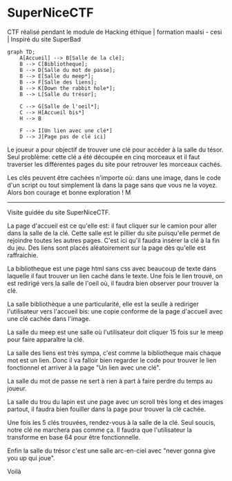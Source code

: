 # SuperNiceCTF
CTF réalisé pendant le module de Hacking éthique | formation maalsi - cesi | Inspiré du site SuperBad

```mermaid
graph TD;
    A[Accueil] --> B[Salle de la clé];
    B --> C[Bibliotheque];
    B --> D[Salle du mot de passe];
    B --> E[Salle du meep*];
    B --> F[Salle des liens];
    B --> K[Down the rabbit hole*];
    B --> L[Salle du trésor];

    C --> G[Salle de l'oeil*];
    C --> H[Accueil bis*]
    H --> B

    F --> I[Un lien avec une clé*]
    D --> J[Page pas de clé ici]
```

Le joueur a pour objectif de trouver une clé pour accéder à la salle du tésor.
Seul problème: cette clé a été découpée en cinq morceaux et il faut traverser les différentes pages du site pour retrouver les morceaux cachés.

Les clés peuvent être cachées n'importe où: dans une image, dans le code d'un script ou tout simplement là dans la page sans que vous ne la voyez.
Alors bon courage et bonne exploration !
M

----------------------------------------
Visite guidée du site SuperNiceCTF.

La page d'accueil est ce qu'elle est: il faut cliquer sur le camion pour aller dans la salle de la clé.
Cette salle est le pillier du site puisqu'elle permet de rejoindre toutes les autres pages. C'est ici qu'il faudra insérer la clé à la fin du jeu.
Des liens sont placés aléatoirement sur la page dès qu'elle est raffraichie.

La bibliotheque est une page html sans css avec beaucoup de texte dans laquelle il faut trouver un lien caché dans le texte.
Une fois le lien trouvé, on est redirigé vers la salle de l'oeil où, il faudra bien observer pour trouver la clé.

La salle bibliothèque a une particularité, elle est la seulle à rediriger l'utilisateur vers l'accueil bis: une copie conforme de la page d'accueil avec une clé cachée dans l'image.

La salle du meep est une salle où l'utilisateur doit cliquer 15 fois sur le meep pour faire apparaître la clé.

La salle des liens est très sympa, c'est comme la bibliotheque mais chaque mot est un lien. Donc il va falloir bien regarder le code pour trouver le lien fonctionnel et arriver à la page "Un lien avec une clé".

La salle du mot de passe ne sert à rien à part à faire perdre du temps au joueur.

La salle du trou du lapin est une page avec un scroll très long et des images partout, il faudra bien fouiller dans la page pour trouver la clé cachée.


Une fois les 5 clés trouvées, rendez-vous à la salle de la clé. Seul soucis, notre clé ne marchera pas comme ça.
Il faudra que l'utilisateur la transforme en base 64 pour être fonctionnelle.

Enfin la salle du trésor c'est une salle arc-en-ciel avec "never gonna give you up qui joue".

Voilà
